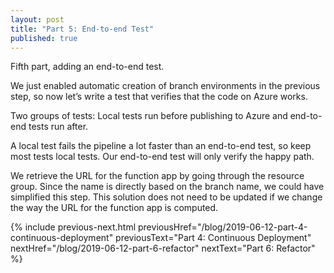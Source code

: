 ```yaml
---
layout: post
title: "Part 5: End-to-end Test"
published: true
---
```


Fifth part, adding an end-to-end test.

We just enabled automatic creation of branch environments in the previous step, so now let’s write a test that verifies that the code on Azure works.

Two groups of tests: Local tests run before publishing to Azure and end-to-end tests run after.

A local test fails the pipeline a lot faster than an end-to-end test, so keep most tests local tests. Our end-to-end test will only verify the happy path.

We retrieve the URL for the function app by going through the resource group. Since the name is directly based on the branch name, we could have simplified this step. This solution does not need to be updated if we change the way the URL for the function app is computed.

{% include previous-next.html
  previousHref="/blog/2019-06-12-part-4-continuous-deployment"
  previousText="Part 4: Continuous Deployment"
  nextHref="/blog/2019-06-12-part-6-refactor"
  nextText="Part 6: Refactor"
%}
